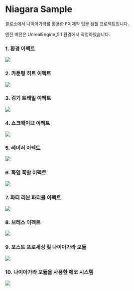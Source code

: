 # Niagara Sample
콜로소에서 나이아가라를 활용한 FX 제작 입문 샘플 프로젝트입니다.

엔진 버전은 UnrealEngine_5.1 환경에서 작업하였습니다.

### 1. 환경 이펙트
<img src="https://github.com/ludensor/NiagaraSample/assets/76856672/863d3666-3c97-4e2e-9c77-d7882b3a04a4.gif">

### 2. 카툰형 히트 이펙트
<img src="https://github.com/ludensor/NiagaraSample/assets/76856672/e9c7084d-b796-402f-878c-f1fade4d3dfa.gif">

### 3. 검기 트레일 이펙트
<img src="https://github.com/ludensor/NiagaraSample/assets/76856672/5aabba09-1a18-4cc8-a7ff-10db5e1b20e2.gif">

### 4. 쇼크웨이브 이펙트
<img src="https://github.com/ludensor/NiagaraSample/assets/76856672/a97c7501-1a25-4fbd-a988-35287d927e42.gif">

### 5. 레이저 이펙트
<img src="https://github.com/ludensor/NiagaraSample/assets/76856672/7532fcc4-405a-4dcc-a292-f14e44698ffd.gif">

### 6. 화염 폭발 이펙트
<img src="https://github.com/ludensor/NiagaraSample/assets/76856672/4833d453-6c9c-45f8-abc4-08c0aeeca321.gif">

### 7. 파티 리본 파티클 이펙트
<img src="https://github.com/ludensor/NiagaraSample/assets/76856672/fa3a0f01-4f92-431f-aa49-1626e5075171.gif">

### 8. 브레스 이펙트
<img src="https://github.com/ludensor/NiagaraSample/assets/76856672/e495d6d6-81af-405d-8ab5-f0ddd3b7e70b.gif">

### 9. 포스트 프로세싱 및 나이아가라 모듈
<img src="https://github.com/ludensor/NiagaraSample/assets/76856672/7d796cc8-6633-4974-8a46-52497476047f.gif">

### 10. 나이아가라 모듈을 사용한 에코 시스템
<img src="https://github.com/ludensor/NiagaraSample/assets/76856672/03e4dba0-6e35-43a1-873d-56a2025a7f93.gif">
